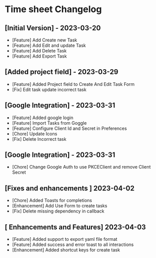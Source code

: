 # Time sheet Changelog

## [Initial Version] - 2023-03-20
- [Feature] Add Create new Task
- [Feature] Add Edit and update Task
- [Feature] Add Delete Task
- [Feature] Add Export Task

## [Added project field] - 2023-03-29
- [Feature] Added Project field to Create And Edit Task Form
- [Fix] Edit task update incorrect task

## [Google Integration] - 2023-03-31
- [Feature] Added google login
- [Feature] Import Tasks from Goggle
- [Feature] Configure Client Id and Secret in Preferences 
- [Chore] Update Icons 
- [Fix] Delete Incorrect task 

## [Google Integration] - 2023-03-31
- [Chore] Change Google Auth to use PKCEClient and remove Client Secret

## [Fixes and enhancements ] 2023-04-02
- [Chore] Added Toasts for completions 
- [Enhancement] Add Use Form to create tasks
- [Fix] Delete missing dependency in callback

## [ Enhancements and Features] 2023-04-03
- [Feature] Added support to export yaml file format
- [Feature] Added success and error toast to all interactions
- [Enhancement] Added shortcut keys for create task